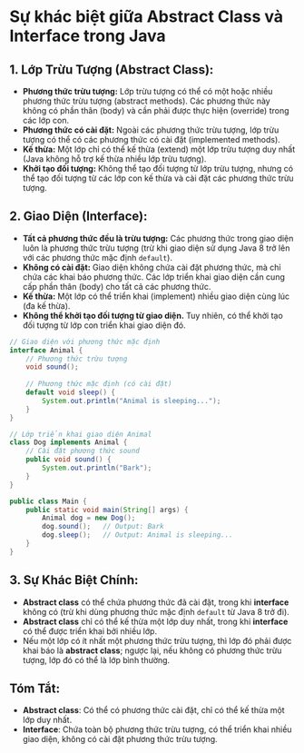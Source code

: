 # Sự khác biệt giữa Abstract Class và Interface trong Java

## 1. **Lớp Trừu Tượng (Abstract Class):**
- **Phương thức trừu tượng:** Lớp trừu tượng có thể có một hoặc nhiều phương thức trừu tượng (abstract methods). Các phương thức này không có phần thân (body) và cần phải được thực hiện (override) trong các lớp con.
- **Phương thức có cài đặt:** Ngoài các phương thức trừu tượng, lớp trừu tượng có thể có các phương thức có cài đặt (implemented methods).
- **Kế thừa:** Một lớp chỉ có thể kế thừa (extend) một lớp trừu tượng duy nhất (Java không hỗ trợ kế thừa nhiều lớp trừu tượng).
- **Khởi tạo đối tượng:** Không thể tạo đối tượng từ lớp trừu tượng, nhưng có thể tạo đối tượng từ các lớp con kế thừa và cài đặt các phương thức trừu tượng.

## 2. **Giao Diện (Interface):**
- **Tất cả phương thức đều là trừu tượng:** Các phương thức trong giao diện luôn là phương thức trừu tượng (trừ khi giao diện sử dụng Java 8 trở lên với các phương thức mặc định `default`).
- **Không có cài đặt:** Giao diện không chứa cài đặt phương thức, mà chỉ chứa các khai báo phương thức. Các lớp triển khai giao diện cần cung cấp phần thân (body) cho tất cả các phương thức.
- **Kế thừa:** Một lớp có thể triển khai (implement) nhiều giao diện cùng lúc (đa kế thừa).
- **Không thể khởi tạo đối tượng từ giao diện.** Tuy nhiên, có thể khởi tạo đối tượng từ lớp con triển khai giao diện đó.

```java
// Giao diện với phương thức mặc định
interface Animal {
    // Phương thức trừu tượng
    void sound();
    
    // Phương thức mặc định (có cài đặt)
    default void sleep() {
        System.out.println("Animal is sleeping...");
    }
}

// Lớp triển khai giao diện Animal
class Dog implements Animal {
    // Cài đặt phương thức sound
    public void sound() {
        System.out.println("Bark");
    }
}

public class Main {
    public static void main(String[] args) {
        Animal dog = new Dog();
        dog.sound();   // Output: Bark
        dog.sleep();   // Output: Animal is sleeping...
    }
}

```

## 3. **Sự Khác Biệt Chính:**
- **Abstract class** có thể chứa phương thức đã cài đặt, trong khi **interface** không có (trừ khi dùng phương thức mặc định `default` từ Java 8 trở đi).
- **Abstract class** chỉ có thể kế thừa một lớp duy nhất, trong khi **interface** có thể được triển khai bởi nhiều lớp.
- Nếu một lớp có ít nhất một phương thức trừu tượng, thì lớp đó phải được khai báo là **abstract class**; ngược lại, nếu không có phương thức trừu tượng, lớp đó có thể là lớp bình thường.

## Tóm Tắt:
- **Abstract class**: Có thể có phương thức cài đặt, chỉ có thể kế thừa một lớp duy nhất.
- **Interface**: Chứa toàn bộ phương thức trừu tượng, có thể triển khai nhiều giao diện, không có cài đặt phương thức trừu tượng.
